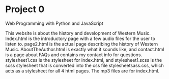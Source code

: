 # Project 0

Web Programming with Python and JavaScript

This website is about the history and development of Western Music. Index.html is the introductory page with a few audio files for the user to listen to. page2.html is the actual page describing the history of Western Music. AboutTheAuthor.html is exactly what it sounds like, and contact.html is a page about FAQs and contains my contact info for questions. stylesheet1.css is the stylesheet for index.html, and stylesheet1.scss is the scss stylesheet that is converted into the css file stylesheetsass.css, which acts as a stylesheet for all 4 html pages. The mp3 files are for index.html.
